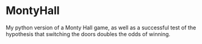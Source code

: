 # MontyHall

My python version of a Monty Hall game, as well as a successful test of the hypothesis that switching the doors doubles the odds of winning.
